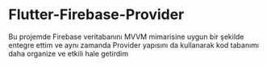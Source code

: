 # Flutter-Firebase-Provider
 Bu projemde Firebase veritabanını MVVM mimarisine uygun bir şekilde entegre ettim ve aynı zamanda Provider yapısını da kullanarak kod tabanımı daha organize ve etkili hale getirdim
